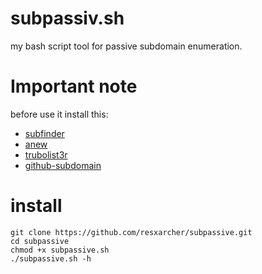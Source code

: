 # subpassiv.sh
my bash script tool for passive subdomain enumeration.
# Important note
before use it install this:
- [subfinder](https://github.com/projectdiscovery/subfinder)
- [anew](https://github.com/tomnomnom/anew)
- [trubolist3r](https://github.com/fleetcaptain/Turbolist3r)
- [github-subdomain](https://github.com/gwen001/github-subdomains)
# install
```
git clone https://github.com/resxarcher/subpassive.git
cd subpassive
chmod +x subpassive.sh
./subpassive.sh -h
```
